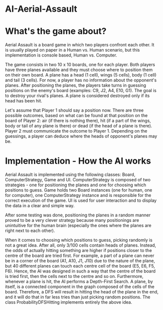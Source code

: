 # AI-Aerial-Assault

# What's the game about?

Aerial Assault is a board game in which two players confront each other. It is usually played on paper in a Human vs. Human scenario, but this implementation is console based, Human vs. Computer.

The game consists in two 10 x 10 boards, one for each player. Both players have three planes available and they must choose where to position them on their own board. A plane has a head (1 cell), wings (5 cells), body (1 cell) and tail (3 cells). For now, a player has no information about the opponent's planes. After positioning the planes, the players take turns in guessing positions on the enemy's board (examples: C9, J2, A4, E10, G1). The goal is to destroy your rival's planes. A plane is considered destroyed only if its head has been hit. 

Let's assume that Player 1 should say a position now. There are three possible outcomes, based on what can be found at that position on the board of Player 2: air (if there is nothing there), hit (if a part of the wings, body or tail of any plane is there) or dead (if the head of a plane is there). Player 2 must communicate the outcome to Player 1. Depending on the guessings, a player can deduce where the heads of opponent's planes may be.

# Implementation - How the AI works

Aerial Assault is implemented using the following classes: Board, ComputerStrategy, Game and UI. ComputerStrategy is composed of two strategies - one for positioning the planes and one for choosing which positions to guess. Game holds two Board instances (one for human, one for computer), one ComputerStrategy instance and is responsible for the correct execution of the game. UI is used for user interaction and to display the data in a clear and simple way.

After some testing was done, positioning the planes in a random manner proved to be a very clever strategy because many positionings are unintuitive for the human brain (especially the ones where the planes are right next to each other). 

When it comes to choosing which positions to guess, picking randomly is not a great idea. After all, only 3/100 cells contain heads of planes. Instead, the odds of actually hitting something are higher if positions closer to the centre of the board are tried first. For example, a part of a plane can never be in a corner of the board (A1, A10, J1, J10) due to the nature of the plane, but 40 different planes can touch each centre cell of the board (E5, E6, F5, F6). Hence, the AI was designed in such a way that the centre of the board is tried first, then the cells next to the centre and so on. Furthermore, whenever a plane is hit, the AI performs a Depth-First Search. A plane, by itself, is a connected component in the graph composed of the cells of the board. Therefore, a DFS will result in hitting the head of the plane in the end, and it will do that in far less tries than just picking random positions. The class ProbabilityDFSHitting implements entirely the above idea.
